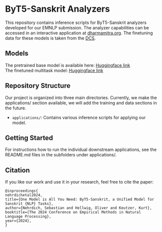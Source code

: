 # ByT5-Sanskrit Analyzers

This repository contains inference scripts for ByT5-Sanskrit analyzers developed for our EMNLP submission. The analyzer capabilities can be accessed in an interactive application at [dharmamitra.org](http://dharmamitra.org). The finetuning data for these models is taken from the [DCS](http://www.sanskrit-linguistics.org/dcs/).  

## Models
The pretrained base model is available here: [Huggingface link](https://huggingface.co/buddhist-nlp/byt5-sanskrit)  
The finetuned multitask model: [Huggingface link](https://huggingface.co/chronbmm/sanskrit5-multitask)

## Repository Structure

Our project is organized into three main directories. Currently, we make the applications/ section available, we will add the training and data sections in the future. 

- `applications/`: Contains various inference scripts for applying our model.

## Getting Started

For instructions how to run the individual downstream applications, see the README.md files in the subfolders under applications/. 

## Citation
If you like our work and use it in your research, feel free to cite the paper:
```
@inproceedings{
nehrdichetal2024,
title={One Model is All You Need: ByT5-Sanskrit, a Unified Model for Sanskrit {NLP} Tasks},
author={Nehrdich, Sebastian and Hellwig, Oliver and Keutzer, Kurt},
booktitle={The 2024 Conference on Empirical Methods in Natural Language Processing},
year={2024},
}
```
